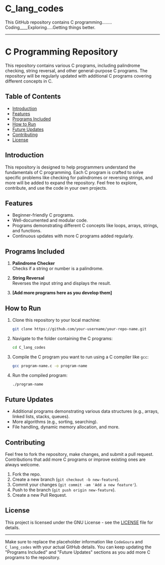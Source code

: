 # C_lang_codes
This GitHub repository contains  C programming........ Coding____Exploring.....Getting things better.

---

# C Programming Repository

This repository contains various C programs, including palindrome checking, string reversal, and other general-purpose C programs. The repository will be regularly updated with additional C programs covering different concepts in C.

## Table of Contents
- [Introduction](#introduction)
- [Features](#features)
- [Programs Included](#programs-included)
- [How to Run](#how-to-run)
- [Future Updates](#future-updates)
- [Contributing](#contributing)
- [License](#license)

## Introduction

This repository is designed to help programmers understand the fundamentals of C programming. Each C program is crafted to solve specific problems like checking for palindromes or reversing strings, and more will be added to expand the repository. Feel free to explore, contribute, and use the code in your own projects.

## Features

- Beginner-friendly C programs.
- Well-documented and modular code.
- Programs demonstrating different C concepts like loops, arrays, strings, and functions.
- Continuous updates with more C programs added regularly.

## Programs Included

1. **Palindrome Checker**  
   Checks if a string or number is a palindrome.

2. **String Reversal**  
   Reverses the input string and displays the result.

3. **[Add more programs here as you develop them]**

## How to Run

1. Clone this repository to your local machine:

   ```bash
   git clone https://github.com/your-username/your-repo-name.git
   ```

2. Navigate to the folder containing the C programs:

   ```bash
   cd C_lang_codes
   ```

3. Compile the C program you want to run using a C compiler like `gcc`:

   ```bash
   gcc program-name.c -o program-name
   ```

4. Run the compiled program:

   ```bash
   ./program-name
   ```

## Future Updates

- Additional programs demonstrating various data structures (e.g., arrays, linked lists, stacks, queues).
- More algorithms (e.g., sorting, searching).
- File handling, dynamic memory allocation, and more.

## Contributing

Feel free to fork the repository, make changes, and submit a pull request. Contributions that add more C programs or improve existing ones are always welcome.

1. Fork the repo.
2. Create a new branch (`git checkout -b new-feature`).
3. Commit your changes (`git commit -am 'Add a new feature'`).
4. Push to the branch (`git push origin new-feature`).
5. Create a new Pull Request.

## License

This project is licensed under the GNU License - see the [LICENSE](./LICENSE) file for details.

---

Make sure to replace the placeholder information like `CodeGoura` and `C_lang_codes` with your actual GitHub details. You can keep updating the "Programs Included" and "Future Updates" sections as you add more C programs to the repository.
